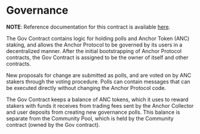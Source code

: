 # Governance

**NOTE**: Reference documentation for this contract is available [here](https://docs.anchorprotocol.com/smart-contracts/anchor-token/gov).

The Gov Contract contains logic for holding polls and Anchor Token (ANC) staking, and allows the Anchor Protocol to be governed by its users in a decentralized manner. After the initial bootstrapping of Anchor Protocol contracts, the Gov Contract is assigned to be the owner of itself and other contracts.

New proposals for change are submitted as polls, and are voted on by ANC stakers through the voting procedure. Polls can contain messages that can be executed directly without changing the Anchor Protocol code.

The Gov Contract keeps a balance of ANC tokens, which it uses to reward stakers with funds it receives from trading fees sent by the Anchor Collector and user deposits from creating new governance polls. This balance is separate from the Community Pool, which is held by the Community contract (owned by the Gov contract).
